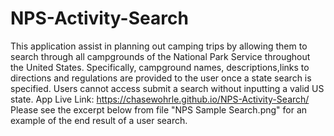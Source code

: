 # NPS-Activity-Search
This application assist in planning out camping trips by allowing them to search through all campgrounds of the National Park Service throughout the United States. 
Specifically, campground names, descriptions,links to directions and regulations are provided to the user once a state search is specified.
Users cannot access submit a search without inputting a valid US state. 
App Live Link: https://chasewohrle.github.io/NPS-Activity-Search/
Please see the excerpt below from file "NPS Sample Search.png" for an example of the end result of a user search. 

